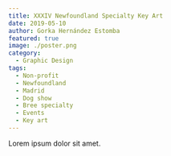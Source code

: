 ```yaml
---
title: XXXIV Newfoundland Specialty Key Art
date: 2019-05-10
author: Gorka Hernández Estomba
featured: true
image: ./poster.png
category:
  - Graphic Design
tags:
  - Non-profit
  - Newfoundland
  - Madrid
  - Dog show
  - Bree specialty
  - Events
  - Key art
---
```


Lorem ipsum dolor sit amet.
